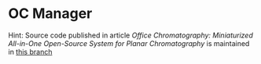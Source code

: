 # OC Manager

Hint: Source code published in article _Office Chromatography: Miniaturized All-in-One Open-Source System for Planar Chromatography_ is maintained in [this branch](https://github.com/OfficeChromatography/OC_manager/tree/snapshot-dimitri-2018-05-17)

